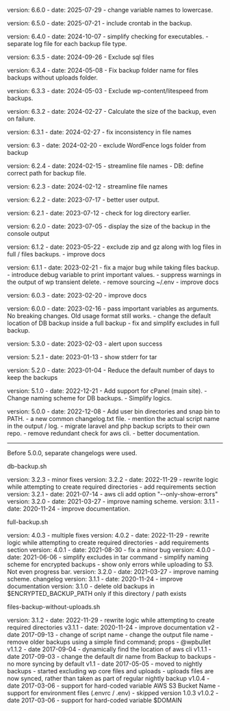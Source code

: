 version: 6.6.0
    - date: 2025-07-29
    - change variable names to lowercase.

version: 6.5.0
    - date: 2025-07-21
    - include crontab in the backup.

version: 6.4.0
    - date: 2024-10-07
    - simplify checking for executables.
    - separate log file for each backup file type.

version: 6.3.5
    - date: 2024-09-26
    - Exclude sql files

version: 6.3.4
    - date: 2024-05-08
    - Fix backup folder name for files backups without uploads folder.

version: 6.3.3
    - date: 2024-05-03
    - Exclude wp-content/litespeed from backups.

version: 6.3.2
    - date: 2024-02-27
    - Calculate the size of the backup, even on failure.

version: 6.3.1
    - date: 2024-02-27
    - fix inconsistency in file names

version: 6.3
    - date: 2024-02-20
    - exclude WordFence logs folder from backup

version: 6.2.4
    - date: 2024-02-15
    - streamline file names
    - DB: define correct path for backup file.

version: 6.2.3
    - date: 2024-02-12
    - streamline file names

version: 6.2.2
    - date: 2023-07-17
    - better user output.

version: 6.2.1
    - date: 2023-07-12
    - check for log directory earlier.

version: 6.2.0
    - date: 2023-07-05
    - display the size of the backup in the console output

version: 6.1.2
    - date: 2023-05-22
    - exclude zip and gz along with log files in full / files backups.
    - improve docs

version: 6.1.1
    - date: 2023-02-21
    - fix a major bug while taking files backup.
    - introduce debug variable to print important values.
    - suppress warnings in the output of wp transient delete.
    - remove sourcing ~/.env
    - improve docs

version: 6.0.3
    - date: 2023-02-20
    - improve docs

version: 6.0.0
    - date: 2023-02-16
    - pass important variables as arguments. No breaking changes. Old usage format still works.
    - change the default location of DB backup inside a full backup
    - fix and simplify excludes in full backup.

version: 5.3.0
    - date: 2023-02-03
    - alert upon success

version: 5.2.1
    - date: 2023-01-13
    - show stderr for tar

version: 5.2.0
    - date: 2023-01-04
    - Reduce the default number of days to keep the backups

version: 5.1.0
    - date: 2022-12-21
    - Add support for cPanel (main site).
    - Change naming scheme for DB backups.
    - Simplify logics.

version: 5.0.0
    - date: 2022-12-08
    - Add user bin directories and snap bin to PATH.
    - a new common changelog.txt file.
    - mention the actual script name in the output / log.
    - migrate laravel and php backup scripts to their own repo.
    - remove redundant check for aws cli.
    - better documentation.

-----------------------------------------------------------------------------

Before 5.0.0, separate changelogs were used.

db-backup.sh

version: 3.2.3
    - minor fixes
version: 3.2.2
    - date: 2022-11-29
    - rewrite logic while attempting to create required directories
    - add requirements section
version: 3.2.1
    - date: 2021-07-14
    - aws cli add option "--only-show-errors"
version: 3.2.0
    - date: 2021-03-27
    - improve naming scheme.
version: 3.1.1
    - date: 2020-11-24
    - improve documentation.

full-backup.sh

version: 4.0.3
    - multiple fixes
version: 4.0.2
    - date: 2022-11-29
    - rewrite logic while attempting to create required directories
    - add requirements section
version: 4.0.1
    - date: 2021-08-30
    - fix a minor bug
version: 4.0.0
    - date: 2021-06-06
    - simplify excludes in tar command
    - simplify naming scheme for encrypted backups
    - show only errors while uploading to S3. Not even progress bar.
version: 3.2.0
    - date: 2021-03-27
    - improve naming scheme.
changelog
version: 3.1.1
    - date: 2020-11-24
    - improve documentation
version: 3.1.0
    - delete old backups in $ENCRYPTED_BACKUP_PATH only if this directory / path exists


files-backup-without-uploads.sh

version: 3.1.2
    - date: 2022-11-29
    - rewrite logic while attempting to create required directories
v3.1.1
    - date: 2020-11-24
    - improve documentation
v2
    - date 2017-09-13
    - change of script name
    - change the output file name
    - remove older backups using a simple find command; props - @wpbullet
v1.1.2
    - date 2017-09-04
    - dynamically find the location of aws cli
v1.1.1
    - date 2017-09-03
    - change the default dir name from Backup to backups
    - no more syncing by default
v1.1
    - date 2017-05-05
    - moved to nightly backups
    - started excluding wp core files and uploads
    - uploads files are now synced, rather than taken as part of regular nightly backup
v1.0.4
    - date 2017-03-06
    - support for hard-coded variable AWS S3 Bucket Name
    - support for environment files (.envrc / .env)
    - skipped version 1.0.3
v1.0.2
    - date 2017-03-06
    - support for hard-coded variable $DOMAIN

